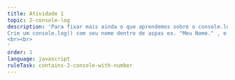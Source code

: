 ```yaml
---
title: Atividade 1
topic: 2-console-log
description: 'Para fixar mais ainda o que aprendemos sobre o console.log.
Crie um console.log() com seu nome dentro de aspas ex. "Meu Nome." , e outro com sua idade em número, ex. 16. 
<br><br>
'
order: 1
language: javascript
ruleTask: contains-2-console-with-number
---
```

